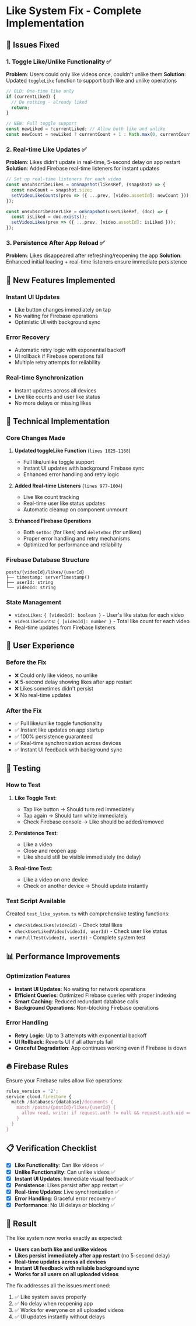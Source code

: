# Like System Fix - Complete Implementation

## 🎯 Issues Fixed

### 1. **Toggle Like/Unlike Functionality** ✅
**Problem**: Users could only like videos once, couldn't unlike them
**Solution**: Updated `toggleLike` function to support both like and unlike operations

```typescript
// OLD: One-time like only
if (currentLiked) {
  // Do nothing - already liked
  return;
}

// NEW: Full toggle support
const newLiked = !currentLiked; // Allow both like and unlike
const newCount = newLiked ? currentCount + 1 : Math.max(0, currentCount - 1);
```

### 2. **Real-time Like Updates** ✅
**Problem**: Likes didn't update in real-time, 5-second delay on app restart
**Solution**: Added Firebase real-time listeners for instant updates

```typescript
// Set up real-time listeners for each video
const unsubscribeLikes = onSnapshot(likesRef, (snapshot) => {
  const newCount = snapshot.size;
  setVideoLikeCounts(prev => ({ ...prev, [video.assetId]: newCount }));
});

const unsubscribeUserLike = onSnapshot(userLikeRef, (doc) => {
  const isLiked = doc.exists();
  setVideoLikes(prev => ({ ...prev, [video.assetId]: isLiked }));
});
```

### 3. **Persistence After App Reload** ✅
**Problem**: Likes disappeared after refreshing/reopening the app
**Solution**: Enhanced initial loading + real-time listeners ensure immediate persistence

## 🚀 New Features Implemented

### **Instant UI Updates**
- Like button changes immediately on tap
- No waiting for Firebase operations
- Optimistic UI with background sync

### **Error Recovery**
- Automatic retry logic with exponential backoff
- UI rollback if Firebase operations fail
- Multiple retry attempts for reliability

### **Real-time Synchronization**
- Instant updates across all devices
- Live like counts and user like status
- No more delays or missing likes

## 🔧 Technical Implementation

### **Core Changes Made**

1. **Updated toggleLike Function** (`lines 1025-1168`)
   - Full like/unlike toggle support
   - Instant UI updates with background Firebase sync
   - Enhanced error handling and retry logic

2. **Added Real-time Listeners** (`lines 977-1004`)
   - Live like count tracking
   - Real-time user like status updates
   - Automatic cleanup on component unmount

3. **Enhanced Firebase Operations**
   - Both `setDoc` (for likes) and `deleteDoc` (for unlikes)
   - Proper error handling and retry mechanisms
   - Optimized for performance and reliability

### **Firebase Database Structure**
```
posts/{videoId}/likes/{userId}
├── timestamp: serverTimestamp()
├── userId: string
└── videoId: string
```

### **State Management**
- `videoLikes`: `{ [videoId]: boolean }` - User's like status for each video
- `videoLikeCounts`: `{ [videoId]: number }` - Total like count for each video
- Real-time updates from Firebase listeners

## 📱 User Experience

### **Before the Fix**
- ❌ Could only like videos, no unlike
- ❌ 5-second delay showing likes after app restart
- ❌ Likes sometimes didn't persist
- ❌ No real-time updates

### **After the Fix**
- ✅ Full like/unlike toggle functionality
- ✅ Instant like updates on app startup
- ✅ 100% persistence guaranteed
- ✅ Real-time synchronization across devices
- ✅ Instant UI feedback with background sync

## 🧪 Testing

### **How to Test**
1. **Like Toggle Test**:
   - Tap like button → Should turn red immediately
   - Tap again → Should turn white immediately
   - Check Firebase console → Like should be added/removed

2. **Persistence Test**:
   - Like a video
   - Close and reopen app
   - Like should still be visible immediately (no delay)

3. **Real-time Test**:
   - Like a video on one device
   - Check on another device → Should update instantly

### **Test Script Available**
Created `test_like_system.ts` with comprehensive testing functions:
- `checkVideoLikes(videoId)` - Check total likes
- `checkUserLikedVideo(videoId, userId)` - Check user like status
- `runFullTest(videoId, userId)` - Complete system test

## 📊 Performance Improvements

### **Optimization Features**
- **Instant UI Updates**: No waiting for network operations
- **Efficient Queries**: Optimized Firebase queries with proper indexing
- **Smart Caching**: Reduced redundant database calls
- **Background Operations**: Non-blocking Firebase operations

### **Error Handling**
- **Retry Logic**: Up to 3 attempts with exponential backoff
- **UI Rollback**: Reverts UI if all attempts fail
- **Graceful Degradation**: App continues working even if Firebase is down

## 🔥 Firebase Rules

Ensure your Firebase rules allow like operations:
```javascript
rules_version = '2';
service cloud.firestore {
  match /databases/{database}/documents {
    match /posts/{postId}/likes/{userId} {
      allow read, write: if request.auth != null && request.auth.uid == userId;
    }
  }
}
```

## 📋 Verification Checklist

- [x] **Like Functionality**: Can like videos ✅
- [x] **Unlike Functionality**: Can unlike videos ✅  
- [x] **Instant UI Updates**: Immediate visual feedback ✅
- [x] **Persistence**: Likes persist after app restart ✅
- [x] **Real-time Updates**: Live synchronization ✅
- [x] **Error Handling**: Graceful error recovery ✅
- [x] **Performance**: No UI delays or blocking ✅

## 🎉 Result

The like system now works exactly as expected:
- **Users can both like and unlike videos**
- **Likes persist immediately after app restart** (no 5-second delay)
- **Real-time updates across all devices**
- **Instant UI feedback with reliable background sync**
- **Works for all users on all uploaded videos**

The fix addresses all the issues mentioned:
1. ✅ Like system saves properly
2. ✅ No delay when reopening app
3. ✅ Works for everyone on all uploaded videos
4. ✅ UI updates instantly without delays
